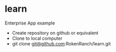 # learn
Enterprise App example

* Create repository on github or equivalent
* Clone to local computer
* git clone git@github.com:RokenRanch/learn.git
